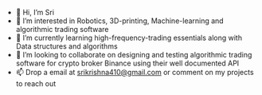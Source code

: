 - 👋 Hi, I’m Sri
- 👀 I’m interested in Robotics, 3D-printing, Machine-learning and algorithmic trading software
- 🌱 I’m currently learning high-frequency-trading essentials along with Data structures and algorithms
- 💞️ I’m looking to collaborate on designing and testing algorithmic trading software for crypto broker Binance using their well documented API
- 📫 Drop a email at srikrishna410@gmail.com or comment on my projects to reach out

<!---
Msrikrishna/Msrikrishna is a ✨ special ✨ repository because its `README.md` (this file) appears on your GitHub profile.
You can click the Preview link to take a look at your changes.
--->
